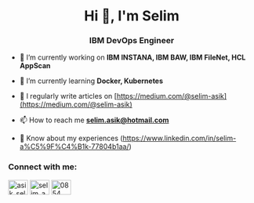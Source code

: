 <h1 align="center">Hi 👋, I'm Selim</h1>
<h3 align="center">IBM DevOps Engineer</h3>

- 🔭 I’m currently working on **IBM INSTANA, IBM BAW, IBM FileNet, HCL AppScan**

- 🌱 I’m currently learning **Docker, Kubernetes**

- 📝 I regularly write articles on [https://medium.com/@selim-asik](https://medium.com/@selim-asik)

- 📫 How to reach me **selim.asik@hotmail.com**

- 📄 Know about my experiences (https://www.linkedin.com/in/selim-a%C5%9F%C4%B1k-77804b1aa/)
<h3 align="left">Connect with me:</h3>
<p align="left">
<a href="https://twitter.com/asik_selim" target="blank"><img align="center" src="https://raw.githubusercontent.com/rahuldkjain/github-profile-readme-generator/master/src/images/icons/Social/twitter.svg" alt="asik_selim" height="30" width="40" /></a>
<a href="https://instagram.com/selim_asik" target="blank"><img align="center" src="https://raw.githubusercontent.com/rahuldkjain/github-profile-readme-generator/master/src/images/icons/Social/instagram.svg" alt="selim_asik" height="30" width="40" /></a>
<a href="https://discord.gg/0854" target="blank"><img align="center" src="https://raw.githubusercontent.com/rahuldkjain/github-profile-readme-generator/master/src/images/icons/Social/discord.svg" alt="0854" height="30" width="40" /></a>
</p>

